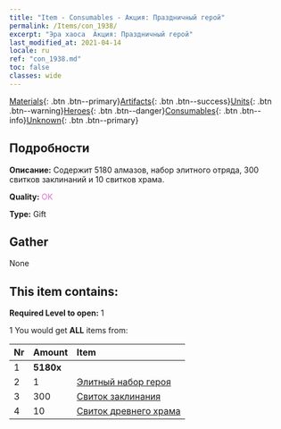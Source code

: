 ```yaml
---
title: "Item - Consumables - Акция: Праздничный герой"
permalink: /Items/con_1938/
excerpt: "Эра хаоса  Акция: Праздничный герой"
last_modified_at: 2021-04-14
locale: ru
ref: "con_1938.md"
toc: false
classes: wide
---
```

 [Materials](/ru/Items/){: .btn .btn--primary}[Artifacts](/ru/Items/Artifacts/){: .btn .btn--success}[Units](/ru/Items/Units/){: .btn .btn--warning}[Heroes](/ru/Items/Heroes/){: .btn .btn--danger}[Consumables](/ru/Items/Consumables/){: .btn .btn--info}[Unknown](/ru/Items/Unknown/){: .btn .btn--primary}

## Подробности
 **Описание:** Содержит 5180 алмазов, набор элитного отряда, 300 свитков заклинаний и 10 свитков храма.

 **Quality:** <span style="color: #DA70D6">OK</span>

 **Type:** Gift

## Gather

  None

## This item contains:

 **Required Level to open:** 1

 1 You would get **ALL** items  from:

  | Nr | Amount |     Item    |
  |:---|:-------|:------------|
  | 1 |  **5180x** | <i class="fas fa-gem"/> |  | 
  | 2 | 1 | [Элитный набор героя](/ru/Items/con_1883/) | 
  | 3 | 300 | [Свиток заклинания](/ru/Items/con_694/) | 
  | 4 | 10 | [Свиток древнего храма](/ru/Items/con_697/) | 
